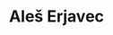 ---
SICRIS: 15295
draft: false
fixName: aleš_erjavec
lab: Bioinformatics Laboratory
labPos: Laboratory Member
location: R3.22 - Laboratorij LB
mailInfo: ales.erjavec@fri.uni-lj.si
officeHours: null
profName: Aleš Erjavec
profTitle: Laboratory Technician
telephoneInfo: null
title: Aleš Erjavec
---